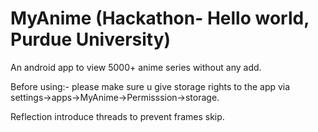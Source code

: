 # MyAnime (Hackathon- Hello world, Purdue University) 
An android app to view 5000+ anime series without any add.

Before using:- please make sure u give storage rights to the app via settings->apps->MyAnime->Permisssion->storage.
 
Reflection introduce threads to prevent frames skip.
